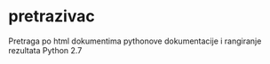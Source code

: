 # pretrazivac
Pretraga po html dokumentima pythonove dokumentacije i rangiranje rezultata
Python 2.7
